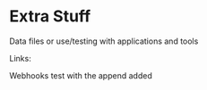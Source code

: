 # Extra Stuff

Data files or use/testing with applications and tools


Links:

Webhooks test with the append added
